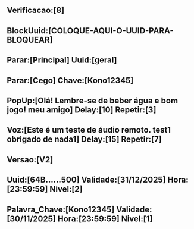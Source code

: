 <!-- CONFIGURAÇÃO REMOTA DO BOT GEMINI -->

<!-- ====================================================== -->
<!-- PARÂMETROS GLOBAIS DE CONTROLE -->
<!-- ====================================================== -->

<!-- Controla a cada quantos segundos o bot verifica este arquivo. Se não encontrar, o padrão é 300 (5 minutos). -->
Verificacao:[8]
---

<!-- ====================================================== -->
<!-- COMANDOS ADMINISTRATIVOS (BLOQUEIO E PARADA) -->
<!-- ====================================================== -->

<!-- Bloqueia um UUID específico. O bot fechará para este usuário na próxima verificação. -->
BlockUuid:[COLOQUE-AQUI-O-UUID-PARA-BLOQUEAR]
---

<!-- Para o módulo Principal (OCR) de TODOS os usuários. -->
Parar:[Principal]
Uuid:[geral]
---

<!-- Para o módulo de Ataque Cego APENAS do usuário com a chave Kono12. -->
Parar:[Cego]
Chave:[Kono12345]
---

<!-- ====================================================== -->
<!-- MENSAGENS REMOTAS PARA USUÁRIOS -->
<!-- ====================================================== -->

<!-- Envia uma mensagem em pop-up para os usuários. -->
PopUp:[Olá! Lembre-se de beber água e bom jogo! meu amigo]
Delay:[10]
Repetir:[3]
---

<!-- Envia uma mensagem de voz para os usuários. -->
Voz:[Este é um teste de áudio remoto. test1 obrigado de nada1]
Delay:[15]
Repetir:[7]
---

<!-- ====================================================== -->
<!-- INFORMAÇÕES ESTÁTICAS (VERSÃO E LICENÇAS) -->
<!-- ====================================================== -->

<!-- Informa aos usuários sobre uma nova versão disponível. -->
Versao:[V2]
---

<!-- Bloco de Licença por UUID -->
Uuid:[64B......500]
Validade:[31/12/2025]
Hora:[23:59:59]
Nivel:[2]
---

<!-- Bloco de Licença por Palavra-Chave -->
Palavra_Chave:[Kono12345]
Validade:[30/11/2025]
Hora:[23:59:59]
Nivel:[1]
---
